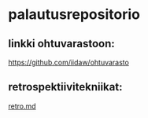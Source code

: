 # palautusrepositorio

## linkki ohtuvarastoon:
https://github.com/iidaw/ohtuvarasto



## retrospektiivitekniikat:
[retro.md](https://github.com/iidaw/palautusrepositorio/blob/main/viikko4/retro.md)
